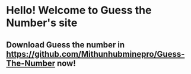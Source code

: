 # Hello! Welcome to Guess the Number's site

## Download Guess the number in https://github.com/Mithunhubminepro/Guess-The-Number now!
